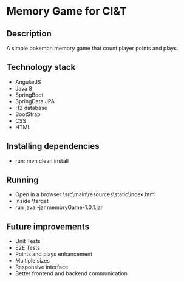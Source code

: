 Memory Game for CI&T
====================

## Description

A simple pokemon memory game that count player points and plays.


## Technology stack

- AngularJS
- Java 8
- SpringBoot
- SpringData JPA 
- H2 database
- BootStrap
- CSS
- HTML

## Installing dependencies

- run: mvn clean install

## Running

- Open in a browser \src\main\resources\static\index.html
- Inside \target
 - run java -jar memoryGame-1.0.1.jar

## Future improvements

- Unit Tests
- E2E Tests
- Points and plays enhancement
- Multiple sizes
- Responsive interface
- Better frontend and backend communication 
